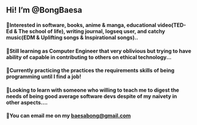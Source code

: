 ## Hi! I’m @BongBaesa
#### 📌Interested in software, books, anime & manga, educational video(TED-Ed & The school of life), writing journal, logseq user, and catchy music(EDM & Uplifting songs & Inspirational songs)..
#### 📌Still learning as Computer Engineer that very oblivious but trying to have ability of capable in contributing to others on ethical technology...
#### 📌Currently practicing the practices the requirements skills of being programming until I find a job!
#### 📌Looking to learn with someone who willing to teach me to digest the needs of being good average software devs despite of my naivety in other aspects....
#### 📌You can email me on my baesabong@gmail.com

<!---
BongBaesa/BongBaesa is a ✨ special ✨ repository because its `README.md` (this file) appears on your GitHub profile.
You can click the Preview link to take a look at your changes.
--->
